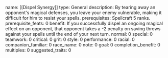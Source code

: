 name: [[Dispel Synergy]]
type: General
description: By tearing away an opponent's magical defenses, you leave your enemy vulnerable, making it difficult for him to resist your spells.
prerequisites: Spellcraft 5 ranks.
prerequisite_feats: 0
benefit: If you successfully dispel an ongoing magical effect on an opponent, that opponent takes a -2 penalty on saving throws against your spells until the end of your next turn.
normal: 0
special: 0
teamwork: 0
critical: 0
grit: 0
style: 0
performance: 0
racial: 0
companion_familiar: 0
race_name: 0
note: 0
goal: 0
completion_benefit: 0
multiples: 0
suggested_traits: 0
